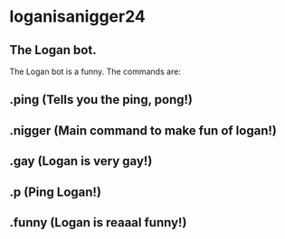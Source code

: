 # loganisanigger24
## The Logan bot.
The Logan bot is a funny.
The commands are:
## .ping (Tells you the ping, pong!)
## .nigger (Main command to make fun of logan!)
## .gay (Logan is very gay!)
## .p (Ping Logan!)
## .funny (Logan is reaaal funny!)
